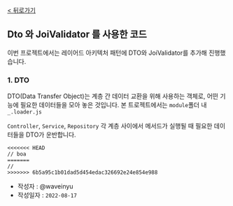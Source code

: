 [< 뒤로가기](../README.md)

## Dto 와 JoiValidator 를 사용한 코드

이번 프로젝트에서는 레이어드 아키텍처 패턴에 DTO와 JoiValidator를 추가해 진행했습니다.

### 1. DTO

DTO(Data Transfer Object)는 계층 간 데이터 교환을 위해 사용하는 객체로, 어떤 기능에 필요한 데이터들을 모아 놓은 것입니다. 본 트로젝트에서는 `module`폴더 내 `_.loader.js`

`Controller`, `Service`, `Repository` 각 계층 사이에서 메서드가 실행될 때 필요한 데이터들을 DTO가 운반합니다.

```
<<<<<<< HEAD
// boa
=======
//
>>>>>>> 6b5a95c1b01dad5d454edac326692e24e854e988
```

-   작성자 : @waveinyu
-   작성일자 : `2022-08-17`
